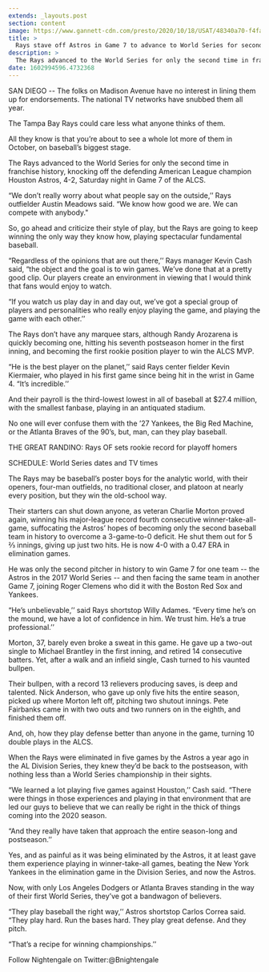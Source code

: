 ```yaml
--- 
extends: _layouts.post 
section: content 
image: https://www.gannett-cdn.com/presto/2020/10/18/USAT/48340a70-f4fa-46e3-b2b6-2c89e04bf286-USATSI_15082414_1.jpg?crop=5567,3131,x1,y7&width=3200&height=1800&format=pjpg&auto=webp 
title: > 
  Rays stave off Astros in Game 7 to advance to World Series for second time in franchise history 
description: > 
  The Rays advanced to the World Series for only the second time in franchise history, knocking off the defending American League champion Houston Astros, 4-2, Saturday night in Game 7 of the ALCS.“Regardless of the opinions that are out there,’’ Rays manager Kevin Cash said, “the object and the goal is to win games.He was only the second pitcher in history to win Game 7 for one team -- the Astros in the 2017 World Series -- and then facing the same team in another Game 7, joining Roger Clemens who did it with the Boston Red Sox and Yankees.When the Rays were eliminated in five games by the Astros a year ago in the AL Division Series, they knew they’d be back to the postseason, with nothing less than a World Series championship in their sights.Now, with only Los Angeles Dodgers or Atlanta Braves standing in the way of their first World Series, they’ve got a bandwagon of believers. 
date: 1602994596.4732368 
--- 
```

SAN DIEGO -- The folks on Madison Avenue have no interest in lining them up for endorsements. The national TV networks have snubbed them all year.

The Tampa Bay Rays could care less what anyone thinks of them.

All they know is that you’re about to see a whole lot more of them in October, on baseball’s biggest stage.

The Rays advanced to the World Series for only the second time in franchise history, knocking off the defending American League champion Houston Astros, 4-2, Saturday night in Game 7 of the ALCS.

“We don’t really worry about what people say on the outside,’’ Rays outfielder Austin Meadows said. “We know how good we are. We can compete with anybody."

So, go ahead and criticize their style of play, but the Rays are going to keep winning the only way they know how, playing spectacular fundamental baseball.

“Regardless of the opinions that are out there,’’ Rays manager Kevin Cash said, “the object and the goal is to win games. We’ve done that at a pretty good clip. Our players create an environment in viewing that I would think that fans would enjoy to watch.

“If you watch us play day in and day out, we’ve got a special group of players and personalities who really enjoy playing the game, and playing the game with each other.’’

The Rays don’t have any marquee stars, although Randy Arozarena is quickly becoming one, hitting his seventh postseason homer in the first inning, and becoming the first rookie position player to win the ALCS MVP.

“He is the best player on the planet,’’ said Rays center fielder Kevin Kiermaier, who played in his first game since being hit in the wrist in Game 4. “It’s incredible.’’

And their payroll is the third-lowest lowest in all of baseball at $27.4 million, with the smallest fanbase, playing in an antiquated stadium.

No one will ever confuse them with the ’27 Yankees, the Big Red Machine, or the Atlanta Braves of the 90’s, but, man, can they play baseball.

THE GREAT RANDINO: Rays OF sets rookie record for playoff homers

SCHEDULE: World Series dates and TV times

The Rays may be baseball’s poster boys for the analytic world, with their openers, four-man outfields, no traditional closer, and platoon at nearly every position, but they win the old-school way.

Their starters can shut down anyone, as veteran Charlie Morton proved again, winning his major-league record fourth consecutive winner-take-all-game, suffocating the Astros’ hopes of becoming only the second baseball team in history to overcome a 3-game-to-0 deficit. He shut them out for 5 ⅔ innings, giving up just two hits. He is now 4-0 with a 0.47 ERA in elimination games.

He was only the second pitcher in history to win Game 7 for one team -- the Astros in the 2017 World Series -- and then facing the same team in another Game 7, joining Roger Clemens who did it with the Boston Red Sox and Yankees.

“He’s unbelievable,’’ said Rays shortstop Willy Adames. “Every time he’s on the mound, we have a lot of confidence in him. We trust him. He’s a true professional.’’

Morton, 37, barely even broke a sweat in this game. He gave up a two-out single to Michael Brantley in the first inning, and retired 14 consecutive batters. Yet, after a walk and an infield single, Cash turned to his vaunted bullpen.

Their bullpen, with a record 13 relievers producing saves, is deep and talented. Nick Anderson, who gave up only five hits the entire season, picked up where Morton left off, pitching two shutout innings. Pete Fairbanks came in with two outs and two runners on in the eighth, and finished them off.

And, oh, how they play defense better than anyone in the game, turning 10 double plays in the ALCS.

When the Rays were eliminated in five games by the Astros a year ago in the AL Division Series, they knew they’d be back to the postseason, with nothing less than a World Series championship in their sights.

“We learned a lot playing five games against Houston,’’ Cash said. “There were things in those experiences and playing in that environment that are led our guys to believe that we can really be right in the thick of things coming into the 2020 season.

“And they really have taken that approach the entire season-long and postseason.’’

Yes, and as painful as it was being eliminated by the Astros, it at least gave them experience playing in winner-take-all games, beating the New York Yankees in the elimination game in the Division Series, and now the Astros.

Now, with only Los Angeles Dodgers or Atlanta Braves standing in the way of their first World Series, they’ve got a bandwagon of believers.

“They play baseball the right way,’’ Astros shortstop Carlos Correa said. “They play hard. Run the bases hard. They play great defense. And they pitch.

“That’s a recipe for winning championships.’’

Follow Nightengale on Twitter:@Bnightengale